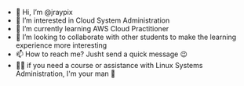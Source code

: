 - 👋 Hi, I’m @jraypix
- 👀 I’m interested in Cloud System Administration
- 🌱 I’m currently learning AWS Cloud Practitioner
- 💞️ I’m looking to collaborate with other students to make the learning experience more interesting
- 📫 How to reach me? Jusht send a quick message 😉
- 🧑‍💻 if you need a course or assistance with Linux Systems Administration, I'm your man 🤠

<!---
jraypix/jraypix is a ✨ special ✨ repository because its `README.md` (this file) appears on your GitHub profile.
You can click the Preview link to take a look at your changes.
--->
